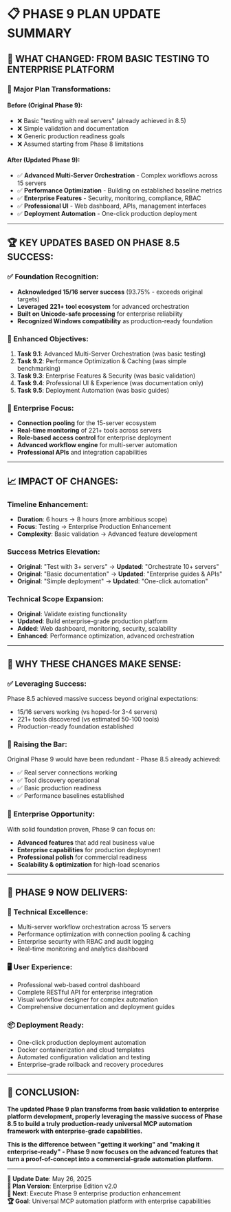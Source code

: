 # 📋 PHASE 9 PLAN UPDATE SUMMARY

## 🎯 **WHAT CHANGED: FROM BASIC TESTING TO ENTERPRISE PLATFORM**

### **🔄 Major Plan Transformations:**

#### **Before (Original Phase 9):**
- ❌ Basic "testing with real servers" (already achieved in 8.5)
- ❌ Simple validation and documentation
- ❌ Generic production readiness goals
- ❌ Assumed starting from Phase 8 limitations

#### **After (Updated Phase 9):**
- ✅ **Advanced Multi-Server Orchestration** - Complex workflows across 15 servers
- ✅ **Performance Optimization** - Building on established baseline metrics
- ✅ **Enterprise Features** - Security, monitoring, compliance, RBAC
- ✅ **Professional UI** - Web dashboard, APIs, management interfaces
- ✅ **Deployment Automation** - One-click production deployment

---

## 🏆 **KEY UPDATES BASED ON PHASE 8.5 SUCCESS:**

### **✅ Foundation Recognition:**
- **Acknowledged 15/16 server success** (93.75% - exceeds original targets)
- **Leveraged 221+ tool ecosystem** for advanced orchestration
- **Built on Unicode-safe processing** for enterprise reliability
- **Recognized Windows compatibility** as production-ready foundation

### **🚀 Enhanced Objectives:**
1. **Task 9.1**: Advanced Multi-Server Orchestration (was basic testing)
2. **Task 9.2**: Performance Optimization & Caching (was simple benchmarking)
3. **Task 9.3**: Enterprise Features & Security (was basic validation)
4. **Task 9.4**: Professional UI & Experience (was documentation only)
5. **Task 9.5**: Deployment Automation (was basic guides)

### **🏢 Enterprise Focus:**
- **Connection pooling** for the 15-server ecosystem
- **Real-time monitoring** of 221+ tools across servers
- **Role-based access control** for enterprise deployment
- **Advanced workflow engine** for multi-server automation
- **Professional APIs** and integration capabilities

---

## 📈 **IMPACT OF CHANGES:**

### **Timeline Enhancement:**
- **Duration**: 6 hours → 8 hours (more ambitious scope)
- **Focus**: Testing → Enterprise Production Enhancement
- **Complexity**: Basic validation → Advanced feature development

### **Success Metrics Elevation:**
- **Original**: "Test with 3+ servers" → **Updated**: "Orchestrate 10+ servers"
- **Original**: "Basic documentation" → **Updated**: "Enterprise guides & APIs"
- **Original**: "Simple deployment" → **Updated**: "One-click automation"

### **Technical Scope Expansion:**
- **Original**: Validate existing functionality
- **Updated**: Build enterprise-grade production platform
- **Added**: Web dashboard, monitoring, security, scalability
- **Enhanced**: Performance optimization, advanced orchestration

---

## 🎊 **WHY THESE CHANGES MAKE SENSE:**

### **✅ Leveraging Success:**
Phase 8.5 achieved massive success beyond original expectations:
- 15/16 servers working (vs hoped-for 3-4 servers)
- 221+ tools discovered (vs estimated 50-100 tools)
- Production-ready foundation established

### **🚀 Raising the Bar:**
Original Phase 9 would have been redundant - Phase 8.5 already achieved:
- ✅ Real server connections working
- ✅ Tool discovery operational
- ✅ Basic production readiness
- ✅ Performance baselines established

### **🏢 Enterprise Opportunity:**
With solid foundation proven, Phase 9 can focus on:
- **Advanced features** that add real business value
- **Enterprise capabilities** for production deployment
- **Professional polish** for commercial readiness
- **Scalability & optimization** for high-load scenarios

---

## 🎯 **PHASE 9 NOW DELIVERS:**

### **🔧 Technical Excellence:**
- Multi-server workflow orchestration across 15 servers
- Performance optimization with connection pooling & caching
- Enterprise security with RBAC and audit logging
- Real-time monitoring and analytics dashboard

### **🖥️ User Experience:**
- Professional web-based control dashboard
- Complete RESTful API for enterprise integration
- Visual workflow designer for complex automation
- Comprehensive documentation and deployment guides

### **📦 Deployment Ready:**
- One-click production deployment automation
- Docker containerization and cloud templates
- Automated configuration validation and testing
- Enterprise-grade rollback and recovery procedures

---

## 🎊 **CONCLUSION:**

**The updated Phase 9 plan transforms from basic validation to enterprise platform development, properly leveraging the massive success of Phase 8.5 to build a truly production-ready universal MCP automation framework with enterprise-grade capabilities.**

**This is the difference between "getting it working" and "making it enterprise-ready" - Phase 9 now focuses on the advanced features that turn a proof-of-concept into a commercial-grade automation platform.**

---

**📅 Update Date**: May 26, 2025  
**🎯 Plan Version**: Enterprise Edition v2.0  
**🚀 Next**: Execute Phase 9 enterprise production enhancement  
**🏆 Goal**: Universal MCP automation platform with enterprise capabilities
